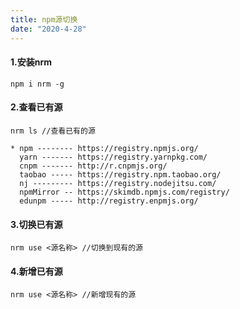 ```yaml
---
title: npm源切换
date: "2020-4-28"
---
```


#### 1.安装nrm
```
npm i nrm -g
```

#### 2.查看已有源
```
nrm ls //查看已有的源

* npm -------- https://registry.npmjs.org/
  yarn ------- https://registry.yarnpkg.com/
  cnpm ------- http://r.cnpmjs.org/
  taobao ----- https://registry.npm.taobao.org/
  nj --------- https://registry.nodejitsu.com/
  npmMirror -- https://skimdb.npmjs.com/registry/
  edunpm ----- http://registry.enpmjs.org/
```

#### 3.切换已有源
```
nrm use <源名称> //切换到现有的源
```

#### 4.新增已有源
```
nrm use <源名称> //新增现有的源
```
